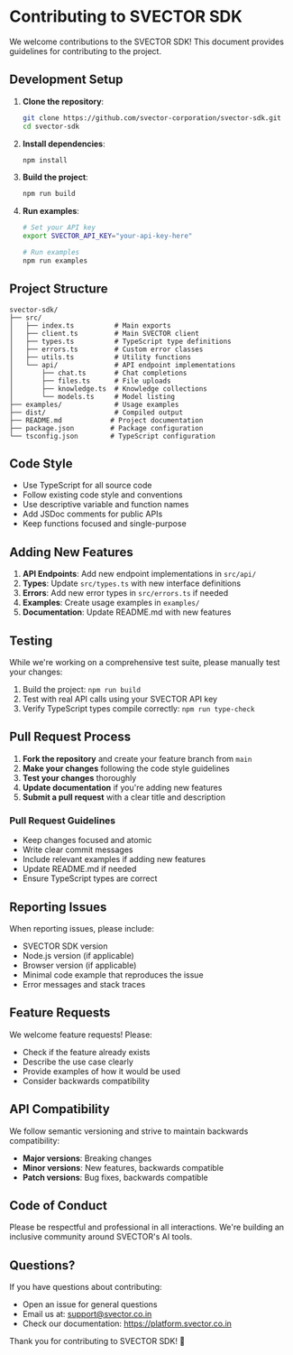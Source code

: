 # Contributing to SVECTOR SDK

We welcome contributions to the SVECTOR SDK! This document provides guidelines for contributing to the project.

## Development Setup

1. **Clone the repository**:
   ```bash
   git clone https://github.com/svector-corporation/svector-sdk.git
   cd svector-sdk
   ```

2. **Install dependencies**:
   ```bash
   npm install
   ```

3. **Build the project**:
   ```bash
   npm run build
   ```

4. **Run examples**:
   ```bash
   # Set your API key
   export SVECTOR_API_KEY="your-api-key-here"
   
   # Run examples
   npm run examples
   ```

## Project Structure

```
svector-sdk/
├── src/
│   ├── index.ts          # Main exports
│   ├── client.ts         # Main SVECTOR client
│   ├── types.ts          # TypeScript type definitions
│   ├── errors.ts         # Custom error classes
│   ├── utils.ts          # Utility functions
│   └── api/              # API endpoint implementations
│       ├── chat.ts       # Chat completions
│       ├── files.ts      # File uploads
│       ├── knowledge.ts  # Knowledge collections
│       └── models.ts     # Model listing
├── examples/             # Usage examples
├── dist/                 # Compiled output
├── README.md            # Project documentation
├── package.json         # Package configuration
└── tsconfig.json        # TypeScript configuration
```

## Code Style

- Use TypeScript for all source code
- Follow existing code style and conventions
- Use descriptive variable and function names
- Add JSDoc comments for public APIs
- Keep functions focused and single-purpose

## Adding New Features

1. **API Endpoints**: Add new endpoint implementations in `src/api/`
2. **Types**: Update `src/types.ts` with new interface definitions
3. **Errors**: Add new error types in `src/errors.ts` if needed
4. **Examples**: Create usage examples in `examples/`
5. **Documentation**: Update README.md with new features

## Testing

While we're working on a comprehensive test suite, please manually test your changes:

1. Build the project: `npm run build`
2. Test with real API calls using your SVECTOR API key
3. Verify TypeScript types compile correctly: `npm run type-check`

## Pull Request Process

1. **Fork the repository** and create your feature branch from `main`
2. **Make your changes** following the code style guidelines
3. **Test your changes** thoroughly
4. **Update documentation** if you're adding new features
5. **Submit a pull request** with a clear title and description

### Pull Request Guidelines

- Keep changes focused and atomic
- Write clear commit messages
- Include relevant examples if adding new features
- Update README.md if needed
- Ensure TypeScript types are correct

## Reporting Issues

When reporting issues, please include:

- SVECTOR SDK version
- Node.js version (if applicable)
- Browser version (if applicable)
- Minimal code example that reproduces the issue
- Error messages and stack traces

## Feature Requests

We welcome feature requests! Please:

- Check if the feature already exists
- Describe the use case clearly
- Provide examples of how it would be used
- Consider backwards compatibility

## API Compatibility

We follow semantic versioning and strive to maintain backwards compatibility:

- **Major versions**: Breaking changes
- **Minor versions**: New features, backwards compatible
- **Patch versions**: Bug fixes, backwards compatible

## Code of Conduct

Please be respectful and professional in all interactions. We're building an inclusive community around SVECTOR's AI tools.

## Questions?

If you have questions about contributing:

- Open an issue for general questions
- Email us at: support@svector.co.in
- Check our documentation: https://platform.svector.co.in

Thank you for contributing to SVECTOR SDK! 🚀
